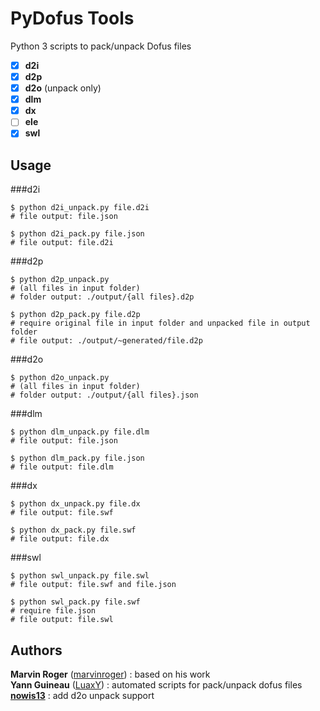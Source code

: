 PyDofus Tools
=============

Python 3 scripts to pack/unpack Dofus files

- [x] **d2i**
- [x] **d2p**
- [x] **d2o** (unpack only)
- [x] **dlm**
- [x] **dx**
- [ ] **ele**
- [x] **swl**

Usage
-----

###d2i

```Shell
$ python d2i_unpack.py file.d2i
# file output: file.json
```

```Shell
$ python d2i_pack.py file.json
# file output: file.d2i
```

###d2p

```Shell
$ python d2p_unpack.py
# (all files in input folder)
# folder output: ./output/{all files}.d2p
```

```Shell
$ python d2p_pack.py file.d2p
# require original file in input folder and unpacked file in output folder
# file output: ./output/~generated/file.d2p
```

###d2o

```Shell
$ python d2o_unpack.py
# (all files in input folder)
# folder output: ./output/{all files}.json
```

###dlm

```Shell
$ python dlm_unpack.py file.dlm
# file output: file.json
```

```Shell
$ python dlm_pack.py file.json
# file output: file.dlm
```

###dx

```Shell
$ python dx_unpack.py file.dx
# file output: file.swf
```

```Shell
$ python dx_pack.py file.swf
# file output: file.dx
```

###swl

```Shell
$ python swl_unpack.py file.swl
# file output: file.swf and file.json
```

```Shell
$ python swl_pack.py file.swf
# require file.json
# file output: file.swl
```

Authors
-------

**Marvin Roger** ([marvinroger](https://github.com/marvinroger)) : based on his work  
**Yann Guineau** ([LuaxY](https://github.com/LuaxY)) : automated scripts for pack/unpack dofus files  
**[nowis13](https://github.com/nowis13)** : add d2o unpack support
